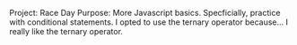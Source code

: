 Project: Race Day
Purpose: More Javascript basics. Specficially, practice with conditional statements. I opted to use the ternary operator because... I really like the ternary operator.